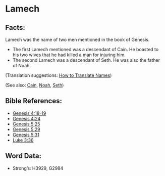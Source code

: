 # Lamech

## Facts:

Lamech was the name of two men mentioned in the book of Genesis.

* The first Lamech mentioned was a descendant of Cain. He boasted to his two wives that he had killed a man for injuring him.
* The second Lamech was a descendant of Seth. He was also the father of Noah.

(Translation suggestions: [How to Translate Names](../../translate/translate-names))

(See also: [Cain](../names/cain.md), [Noah](../names/noah.md), [Seth](../names/seth.md))

## Bible References:

* [Genesis 4:18-19](rc://en/tn/help/gen/04/18)
* [Genesis 4:24](rc://en/tn/help/gen/04/24)
* [Genesis 5:25](rc://en/tn/help/gen/05/25)
* [Genesis 5:29](rc://en/tn/help/gen/05/29)
* [Genesis 5:31](rc://en/tn/help/gen/05/31)
* [Luke 3:36](rc://en/tn/help/luk/03/36)

## Word Data:

* Strong’s: H3929, G2984
